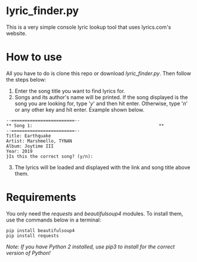 # lyric_finder.py
This is a very simple console lyric lookup tool that uses lyrics.com's website.

# How to use
All you have to do is clone this repo or download *lyric_finder.py*. Then follow the steps below:
1. Enter the song title you want to find lyrics for.
2. Songs and its author's name will be printed. If the song displayed is the song you are looking for, type '*y*' and then hit enter. Otherwise, type '*n*' or any other key and hit enter. Example shown below.
```
--========================--
** Song 1:                                                **
--========================--
Title: Earthquake
Artist: Marshmello, TYNAN
Album: Joytime III
Year: 2019
}Is this the correct song? (y/n): 
```
3. The lyrics will be loaded and displayed with the link and song title above them.

# Requirements
You only need the *requests* and *beautifulsoup4* modules. To install them, use the commands below in a terminal:
```
pip install beautifulsoup4
pip install requests
```
*Note: If you have Python 2 installed, use pip3 to install for the correct version of Python!*